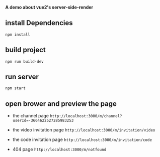 **A demo about vue2's server-side-render**

## install Dependencies
``` npm install ```

## build project
``` npm run build-dev ```

## run server
``` npm start ```

## open brower and preview the page

* the channel page
``` http://localhost:3000/m/channel?userId=-3664622527285983253 ```

* the video invitation page
``` http://localhost:3000/m/invitation/video ```

* the code invitation page
``` http://localhost:3000/m/invitation/code ```

* 404 page
``` http://localhost:3000/m/notfound ```
